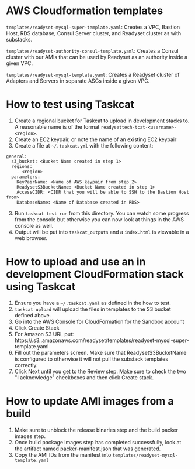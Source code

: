 # AWS Cloudformation templates

`templates/readyset-mysql-super-template.yaml`: Creates a VPC, Bastion Host, RDS
database, Consul Server cluster, and Readyset cluster as with substacks.

`templates/readyset-authority-consul-template.yaml`: Creates a Consul cluster
with our AMIs that can be used by Readyset as an authority inside a given VPC.

`templates/readyset-mysql-template.yaml`: Creates a Readyset cluster of Adapters
and Servers in separate ASGs inside a given VPC.

# How to test using Taskcat

1. Create a regional bucket for Taskcat to upload in development stacks to. A
    reasonable name is of the format `readysettech-tcat-<username>-<region>`.
2. Create an EC2 keypair, or note the name of an existing EC2 keypair
3. Create a file at `~/.taskcat.yml` with the following content:
```
general:
  s3_bucket: <Bucket Name created in step 1>
  regions:
    - <region>
  parameters:
    KeyPairName: <Name of AWS keypair from step 2>
    ReadysetS3BucketName: <Bucket Name created in step 1>
    AccessCIDR: <CIDR that you will be able to SSH to the Bastion Host from>
    DatabaseName: <Name of Database created in RDS>
```
3. Run `taskcat test run` from this directory. You can watch some progress from
    the console but otherwise you can now look at things in the AWS console as
    well.
4. Output will be put into `taskcat_outputs` and a `index.html` is viewable in
    a web browser.

# How to upload and use an in development CloudFormation stack using Taskcat

1. Ensure you have a `~/.taskcat.yaml` as defined in the how to test.
2. `taskcat upload` will upload the files in templates to the S3 bucket defined
    above.
3. Go into the AWS Console for CloudFormation for the Sandbox account
4. Click Create Stack
5. For Amazon S3 URL put:
    https://<bucket name>.s3.<region>.amazonaws.com/readyset/templates/readyset-mysql-super-template.yaml
6. Fill out the parameters screen.
   Make sure that ReadysetS3BucketName is configured to <bucket name> otherwise
   it will not pull the substack templates correctly.
7. Click Next until you get to the Review step. Make sure to check the two
    "I acknowledge" checkboxes and then click Create stack.

# How to update AMI images from a build

1. Make sure to unblock the release binaries step and the build packer images
    step.
2. Once build package images step has completed successfully, look at the
    artifact named packer-manifest.json that was generated.
3. Copy the AMI IDs from the manifest into
    `templates/readyset-mysql-template.yaml`

